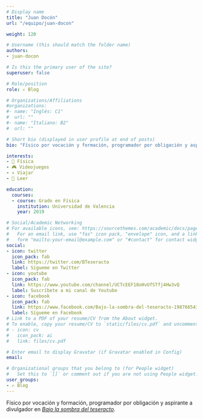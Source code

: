 ```yaml
---
# Display name
title: "Juan Docón"
url: "/equipo/juan-docon"

weight: 120

# Username (this should match the folder name)
authors:
- juan-docon

# Is this the primary user of the site?
superuser: false

# Role/position
role: ✍️ Blog

# Organizations/Affiliations
#organizations:
#- name: "Inglés: C1"
#  url: ""
#- name: "Italiano: B2"
#  url: ""  

# Short bio (displayed in user profile at end of posts)
bio: "Físico por vocación y formación, programador por obligación y aspirante a divulgador en [*Bajo la sombra del teseracto*](https://twitter.com/BTeseracto)."

interests:
- 🧲 Física
- 🎮 Videojuegos
- ✈️ Viajar
- 📖 Leer

education:
  courses:
  - course: Grado en Física
    institution: Universidad de Valencia
    year: 2019  

# Social/Academic Networking
# For available icons, see: https://sourcethemes.com/academic/docs/page-builder/#icons
#   For an email link, use "fas" icon pack, "envelope" icon, and a link in the
#   form "mailto:your-email@example.com" or "#contact" for contact widget.
social:
- icon: twitter
  icon_pack: fab
  link: https://twitter.com/BTeseracto
  label: Sígueme en Twitter
- icon: youtube
  icon_pack: fab
  link: https://www.youtube.com/channel/UCTcEEF18oHvUfSTfj4Hw3vQ
  label: Suscríbete a mi canal de Youtube
- icon: facebook
  icon_pack: fab
  link: https://www.facebook.com/Bajo-la-sombra-del-teseracto-1987665438194990/
  label: Sígueme en Facebook  
# Link to a PDF of your resume/CV from the About widget.
# To enable, copy your resume/CV to `static/files/cv.pdf` and uncomment the lines below.
# - icon: cv
#   icon_pack: ai
#   link: files/cv.pdf

# Enter email to display Gravatar (if Gravatar enabled in Config)
email:

# Organizational groups that you belong to (for People widget)
#   Set this to `[]` or comment out if you are not using People widget.
user_groups:
- ✍️ Blog
---
```


Físico por vocación y formación, programador por obligación y aspirante a divulgador en [*Bajo la sombra del teseracto*](https://twitter.com/BTeseracto).